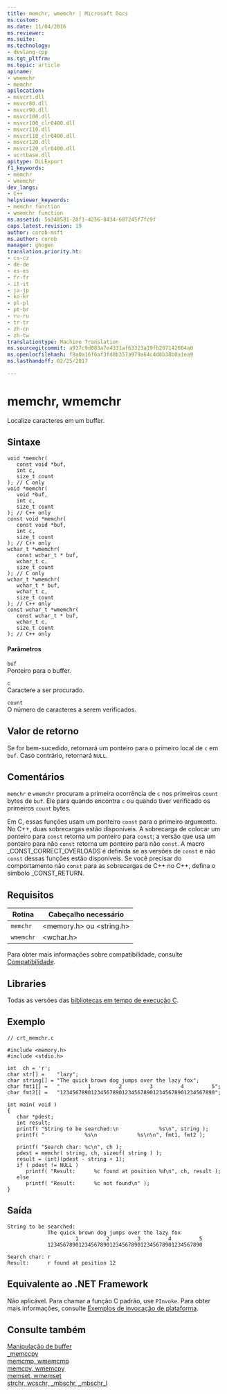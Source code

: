 ```yaml
---
title: memchr, wmemchr | Microsoft Docs
ms.custom: 
ms.date: 11/04/2016
ms.reviewer: 
ms.suite: 
ms.technology:
- devlang-cpp
ms.tgt_pltfrm: 
ms.topic: article
apiname:
- wmemchr
- memchr
apilocation:
- msvcrt.dll
- msvcr80.dll
- msvcr90.dll
- msvcr100.dll
- msvcr100_clr0400.dll
- msvcr110.dll
- msvcr110_clr0400.dll
- msvcr120.dll
- msvcr120_clr0400.dll
- ucrtbase.dll
apitype: DLLExport
f1_keywords:
- memchr
- wmemchr
dev_langs:
- C++
helpviewer_keywords:
- memchr function
- wmemchr function
ms.assetid: 5a348581-28f1-4256-8434-687245f7fc9f
caps.latest.revision: 19
author: corob-msft
ms.author: corob
manager: ghogen
translation.priority.ht:
- cs-cz
- de-de
- es-es
- fr-fr
- it-it
- ja-jp
- ko-kr
- pl-pl
- pt-br
- ru-ru
- tr-tr
- zh-cn
- zh-tw
translationtype: Machine Translation
ms.sourcegitcommit: a937c9d083a7e4331af63323a19fb207142604a0
ms.openlocfilehash: f9a0a16f6af3fd8b357a979a64c4d8b38b0a1ea9
ms.lasthandoff: 02/25/2017

---
```

# <a name="memchr-wmemchr"></a>memchr, wmemchr
Localize caracteres em um buffer.  
  
## <a name="syntax"></a>Sintaxe  
  
```  
void *memchr(  
   const void *buf,  
   int c,  
   size_t count  
); // C only  
void *memchr(  
   void *buf,  
   int c,  
   size_t count  
); // C++ only  
const void *memchr(  
   const void *buf,  
   int c,  
   size_t count  
); // C++ only  
wchar_t *wmemchr(  
   const wchar_t * buf,   
   wchar_t c,  
   size_t count  
); // C only  
wchar_t *wmemchr(  
   wchar_t * buf,   
   wchar_t c,  
   size_t count  
); // C++ only  
const wchar_t *wmemchr(  
   const wchar_t * buf,   
   wchar_t c,  
   size_t count  
); // C++ only  
```  
  
#### <a name="parameters"></a>Parâmetros  
 `buf`  
 Ponteiro para o buffer.  
  
 `c`  
 Caractere a ser procurado.  
  
 `count`  
 O número de caracteres a serem verificados.  
  
## <a name="return-value"></a>Valor de retorno  
 Se for bem-sucedido, retornará um ponteiro para o primeiro local de `c` em `buf`. Caso contrário, retornará `NULL`.  
  
## <a name="remarks"></a>Comentários  
 `memchr` e `wmemchr` procuram a primeira ocorrência de `c` nos primeiros `count` bytes de `buf`. Ele para quando encontra `c` ou quando tiver verificado os primeiros `count` bytes.  
  
 Em C, essas funções usam um ponteiro `const` para o primeiro argumento. No C++, duas sobrecargas estão disponíveis. A sobrecarga de colocar um ponteiro para `const` retorna um ponteiro para `const`; a versão que usa um ponteiro para não `const` retorna um ponteiro para não `const`. A macro _CONST_CORRECT_OVERLOADS é definida se as versões de `const` e não `const` dessas funções estão disponíveis. Se você precisar do comportamento não `const` para as sobrecargas de C++ no C++, defina o símbolo _CONST_RETURN.  
  
## <a name="requirements"></a>Requisitos  
  
|Rotina|Cabeçalho necessário|  
|-------------|---------------------|  
|`memchr`|\<memory.h> ou \<string.h>|  
|`wmemchr`|\<wchar.h>|  
  
 Para obter mais informações sobre compatibilidade, consulte [Compatibilidade](../../c-runtime-library/compatibility.md).  
  
## <a name="libraries"></a>Libraries  
 Todas as versões das [bibliotecas em tempo de execução C](../../c-runtime-library/crt-library-features.md).  
  
## <a name="example"></a>Exemplo  
  
```  
// crt_memchr.c  
  
#include <memory.h>  
#include <stdio.h>  
  
int  ch = 'r';  
char str[] =    "lazy";  
char string[] = "The quick brown dog jumps over the lazy fox";  
char fmt1[] =   "         1         2         3         4         5";  
char fmt2[] =   "12345678901234567890123456789012345678901234567890";  
  
int main( void )  
{  
   char *pdest;  
   int result;  
   printf( "String to be searched:\n             %s\n", string );  
   printf( "             %s\n             %s\n\n", fmt1, fmt2 );  
  
   printf( "Search char: %c\n", ch );  
   pdest = memchr( string, ch, sizeof( string ) );  
   result = (int)(pdest - string + 1);  
   if ( pdest != NULL )  
      printf( "Result:      %c found at position %d\n", ch, result );  
   else  
      printf( "Result:      %c not found\n" );  
}  
```  
  
## <a name="output"></a>Saída  
  
```  
String to be searched:  
             The quick brown dog jumps over the lazy fox  
                      1         2         3         4         5  
             12345678901234567890123456789012345678901234567890  
  
Search char: r  
Result:      r found at position 12  
```  
  
## <a name="net-framework-equivalent"></a>Equivalente ao .NET Framework  
 Não aplicável. Para chamar a função C padrão, use `PInvoke`. Para obter mais informações, consulte [Exemplos de invocação de plataforma](http://msdn.microsoft.com/Library/15926806-f0b7-487e-93a6-4e9367ec689f).  
  
## <a name="see-also"></a>Consulte também  
 [Manipulação de buffer](../../c-runtime-library/buffer-manipulation.md)   
 [_memccpy](../../c-runtime-library/reference/memccpy.md)   
 [memcmp, wmemcmp](../../c-runtime-library/reference/memcmp-wmemcmp.md)   
 [memcpy, wmemcpy](../../c-runtime-library/reference/memcpy-wmemcpy.md)   
 [memset, wmemset](../../c-runtime-library/reference/memset-wmemset.md)   
 [strchr, wcschr, _mbschr, _mbschr_l](../../c-runtime-library/reference/strchr-wcschr-mbschr-mbschr-l.md)

